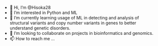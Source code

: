 - 👋 Hi, I’m @Hisoka28
- 👀 I’m interested in Python and ML
- 🌱 I’m currently learning usage of ML in detecting and analysis of structural variants and copy number variants in genes to better understand genetic disorders.
- 💞️ I’m looking to collaborate on projects in bioinformatics and genomics.
- 📫 How to reach me ...

<!---
Hisoka28/Hisoka28 is a ✨ special ✨ repository because its `README.md` (this file) appears on your GitHub profile.
You can click the Preview link to take a look at your changes.
--->
